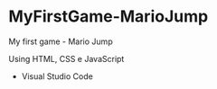 # MyFirstGame-MarioJump

My first game - Mario Jump

Using HTML, CSS e JavaScript

- Visual Studio Code
